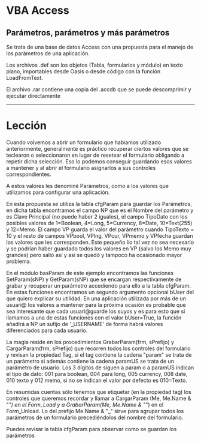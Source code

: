 # VBA Access #
## Parámetros, parámetros y más parámetros ##

Se trata de una base de datos Access con una propuesta para el manejo de los parámetros de una aplicación.

Los archivos .def son los objetos (Tabla, formularios y módulo) en texto plano, importables desde Oasis o desde código con la función LoadFromText.

El archivo .rar contiene una copia del .accdb que se puede descomprimir y ejecutar directamente

---

# Lección

Cuando volvemos a abrir un formulario que habíamos utilizado anteriormente, generalmente es práctico recuperar ciertos valores que se teclearon o seleccionaron en lugar de resetear el formulario obligando a repetir dicha selección. Eso lo podemos conseguir guardando esos valores a mantener y al abrir el formulario asignarlos a sus controles correspondientes.

A estos valores les denominé Parámetros, como a los valores que utilizamos para configurar una aplicación.

En esta propuesta se utiliza la tabla cfgParam para guardar los Parámetros, en dicha tabla encontramos el campo NP que es el Nombre del parámetro y es Clave Principal (no puede haber 2 iguales), el campo TipoDato  con los posibles valores de 1=Boolean, 4=Long, 5=Currency, 8=Date, 10=Text(255) y 12=Memo. El campo VP guarda el valor del parámetro cuando TipoTexto = 10 y el resto de campos VPbool, VPlng, VPcur, VPmemo y VPfecha guardan los valores que les corresponden. Este pequeño lío tal vez no sea necesario y se podrían haber guardado todos los valores en VP (salvo los Memo muy grandes) pero salió así y así se quedó y tampoco ha ocasionado mayor problema.

En el módulo basParam de este ejemplo encontramos las funciones SetParam(sNP) y GetParam(sNP) que se encargan respectivamente de grabar y recuperar un parámetro accediendo para ello a la tabla cfgParam. En estas funciones encontramos un segundo argumento opcional bUser del que quiero explicar su utilidad. En una aplicación utilizada por más de un usuari@ los valores a mantener para la próxima ocasión es probable que sea interesante que cada usuari@guarde los suyos y es para esto que si llamamos a una de estas funciones con el valor bUser=True, la función añadirá a NP un sufijo de '_USERNAME' de forma habrá valores diferenciados para cada usuario.

La magia reside en los procedimientos GrabarParam(frm, sPrefijo) y CargarParam(frm, sPrefijo) que recorren todos los controles del formulario y revisan la propiedad Tag, si el tag contiene la cadena "param" se trata de un parámetro si además contiene la cadena paramUS se trata de un parámetro de usuario. Los 3 dígitos de siguen a param o a paramUS indican el tipo de dato: 001 para boolean, 004 para long, 005 currency, 008 date, 010 texto y 012 memo, si no se indican el valor por defecto es 010=Texto.

En resumidas cuentas sólo tenemos que etiquetar (en la propiedad tag) los controles que queremos recordar y llamar a CargarParam (Me, Me.Name & "_") en el Form_Load y a GrabarParam(Me, Me.Name & "_") en el Form_Unload. Lo del prefijo Me.Name & "_" sirve para agrupar todos los parámetros de un formulario precediéndolos del nombre del formulario.

Puedes revisar la tabla cfgParam para observar como se guardan los parámetros
